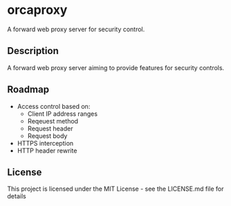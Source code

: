 # orcaproxy

A forward web proxy server for security control.

## Description

A forward web proxy server aiming to provide features for security controls.

## Roadmap

* Access control based on:
    * Client IP address ranges
    * Reqeuest method
    * Request header
    * Request body
* HTTPS interception
* HTTP header rewrite

## License

This project is licensed under the MIT License - see the LICENSE.md file for details

